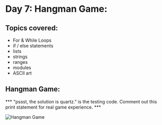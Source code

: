 # Day 7: Hangman Game:

## Topics covered:
- For & While Loops
- if / else statements
- lists
- strings
- ranges
- modules
- ASCII art

## Hangman Game:

*** "pssst, the solution is quartz." is the testing code. Comment out this print statement for real game experience. ***

![Hangman Game](https://github.com/Christopherdillard99/Python-100-Days-of-Code/assets/121410201/ae9528df-c0b2-4ca9-b39c-e6ef6b038b71)
